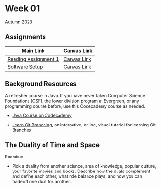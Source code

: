 # Week 01
Autumn 2023

## Assignments

| Main Link | Canvas Link |
| --------- | ----------- |
| [Reading Assignment 1](ReadingAssignment1.md) | [Canvas Link](https://canvas.evergreen.edu/courses/5926/assignments/109087) |
| [Software Setup](dsa-23au/SoftwareSetup.md) | [Canvas Link](https://canvas.evergreen.edu/courses/5926/assignments/109087) |

## Background Resources

A refresher course in Java. If you have never taken Computer Science Foundations (CSF), the lower division program at Evergreen,
or any programming course before, use this Codecademy course as needed.

* [Java Course on Codecademy](https://www.codecademy.com/learn/learn-java)

* [Learn Git Branching](https://learngitbranching.js.org/), an interactive, online, visual tutorial for learning Git Branches

## The Duality of Time and Space

Exercise:
* Pick a duality from another science, area of knowledge, popular culture, your favorite
movies and books. Describe how the duals complement and define each other, what role
balance plays, and how you can tradeoff one dual for another.

